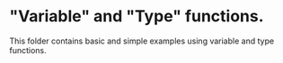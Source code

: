 # "Variable" and "Type" functions.

This folder contains basic and simple examples using variable and type functions.
